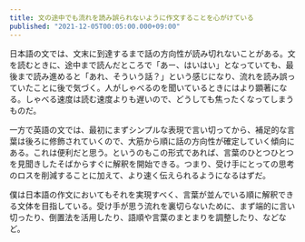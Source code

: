 ```yaml
---
title: 文の途中でも流れを読み誤られないように作文することを心がけている
published: "2021-12-05T00:05:00.000+09:00"
---
```


日本語の文では、文末に到達するまで話の方向性が読み切れないことがある。文を読むときに、途中まで読んだところで「あー、はいはい」となっていても、最後まで読み進めると「あれ、そういう話？」という感じになり、流れを読み誤っていたことに後で気づく。人がしゃべるのを聞いているときにはより顕著になる。しゃべる速度は読む速度よりも遅いので、どうしても焦ったくなってしまうものだ。

一方で英語の文では、最初にまずシンプルな表現で言い切ってから、補足的な言葉は後ろに修飾されていくので、大筋から順に話の方向性が確定していく傾向にある。これは便利だと思う。というのもこの形式であれば、言葉のひとつひとつを見聞きしたそばからすぐに解釈を開始できる。つまり、受け手にとっての思考のロスを削減することに加えて、より速く伝えられるようになるはずだ。

僕は日本語の作文においてもそれを実現すべく、言葉が並んでいる順に解釈できる文体を目指している。受け手が思う流れを裏切らないために、まず端的に言い切ったり、倒置法を活用したり、語順や言葉のまとまりを調整したり、などなど。
